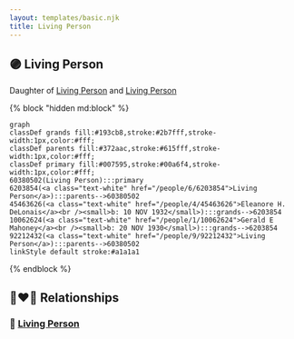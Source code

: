 ```yaml
---
layout: templates/basic.njk
title: Living Person
---
```

## 🟣 Living Person

Daughter of [Living Person](/people/9/92212432) and [Living Person](/people/6/6203854)

{% block "hidden md:block" %}
```mermaid
graph
classDef grands fill:#193cb8,stroke:#2b7fff,stroke-width:1px,color:#fff;
classDef parents fill:#372aac,stroke:#615fff,stroke-width:1px,color:#fff;
classDef primary fill:#007595,stroke:#00a6f4,stroke-width:1px,color:#fff;
60380502(Living Person):::primary
6203854(<a class="text-white" href="/people/6/6203854">Living Person</a>):::parents-->60380502
45463626(<a class="text-white" href="/people/4/45463626">Eleanore H. DeLonais</a><br /><small>b: 10 NOV 1932</small>):::grands-->6203854
10062624(<a class="text-white" href="/people/1/10062624">Gerald E Mahoney</a><br /><small>b: 20 NOV 1930</small>):::grands-->6203854
92212432(<a class="text-white" href="/people/9/92212432">Living Person</a>):::parents-->60380502
linkStyle default stroke:#a1a1a1
```
{% endblock %}

## 👩‍❤️‍👨 Relationships

### 🔵 [Living Person](/people/6/6254746)
